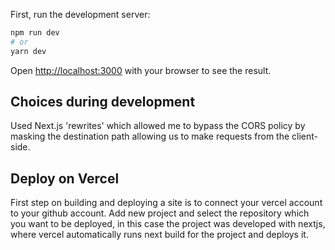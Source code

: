First, run the development server:

```bash
npm run dev
# or
yarn dev
```

Open [http://localhost:3000](http://localhost:3000) with your browser to see the result.

## Choices during development

Used Next.js 'rewrites' which allowed me to bypass the CORS policy by masking the destination path allowing us to make requests from the client-side.

## Deploy on Vercel

First step on building and deploying a site is to connect your vercel account to your github account. Add new project and select the repository which you want to be deployed, in this case the project was developed with nextjs, where vercel automatically runs next build for the project and deploys it.
